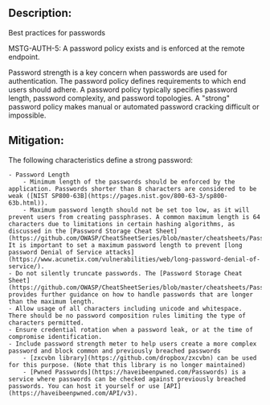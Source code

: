 ## Description:

Best practices for passwords

MSTG-AUTH-5: A password policy exists and is enforced at the remote endpoint.

Password strength is a key concern when passwords are used for authentication. The password policy defines requirements to which end users should adhere. A password policy typically specifies password length, password complexity, and password topologies. A "strong" password policy makes manual or automated password cracking difficult or impossible.


## Mitigation:

The following characteristics define a strong password:

	- Password Length
	    - Minimum length of the passwords should be enforced by the application. Passwords shorter than 8 characters are considered to be weak ([NIST SP800-63B](https://pages.nist.gov/800-63-3/sp800-63b.html)).
	    - Maximum password length should not be set too low, as it will prevent users from creating passphrases. A common maximum length is 64 characters due to limitations in certain hashing algorithms, as discussed in the [Password Storage Cheat Sheet](https://github.com/OWASP/CheatSheetSeries/blob/master/cheatsheets/Password_Storage_Cheat_Sheet.md). It is important to set a maximum password length to prevent [long password Denial of Service attacks](https://www.acunetix.com/vulnerabilities/web/long-password-denial-of-service/).
	- Do not silently truncate passwords. The [Password Storage Cheat Sheet](https://github.com/OWASP/CheatSheetSeries/blob/master/cheatsheets/Password_Storage_Cheat_Sheet.md) provides further guidance on how to handle passwords that are longer than the maximum length.
	- Allow usage of all characters including unicode and whitespace. There should be no password composition rules limiting the type of characters permitted.
	- Ensure credential rotation when a password leak, or at the time of compromise identification.
	- Include password strength meter to help users create a more complex password and block common and previously breached passwords
	    - [zxcvbn library](https://github.com/dropbox/zxcvbn) can be used for this purpose. (Note that this library is no longer maintained)
	    - [Pwned Passwords](https://haveibeenpwned.com/Passwords) is a service where passwords can be checked against previously breached passwords. You can host it yourself or use [API](https://haveibeenpwned.com/API/v3).
